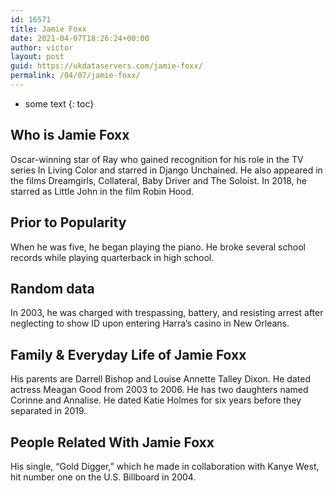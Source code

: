 ```yaml
---
id: 16571
title: Jamie Foxx
date: 2021-04-07T18:26:24+00:00
author: victor
layout: post
guid: https://ukdataservers.com/jamie-foxx/
permalink: /04/07/jamie-foxx/
---
```


* some text
{: toc}


## Who is Jamie Foxx



Oscar-winning star of Ray who gained recognition for his role in the TV series In Living Color and starred in Django Unchained. He also appeared in the films Dreamgirls, Collateral, Baby Driver and The Soloist. In 2018, he starred as Little John in the film Robin Hood.

                
                
                
## Prior to Popularity



When he was five, he began playing the piano. He broke several school records while playing quarterback in high school. 

                
                
                
## Random data



In 2003, he was charged with trespassing, battery, and resisting arrest after neglecting to show ID upon entering Harra&#8217;s casino in New Orleans. 

                
                
                
## Family & Everyday Life of Jamie Foxx



His parents are Darrell Bishop and Louise Annette Talley Dixon. He dated actress Meagan Good from 2003 to 2006. He has two daughters named Corinne and Annalise. He dated Katie Holmes for six years before they separated in 2019. 

                
                
                
## People Related With Jamie Foxx



His single, &#8220;Gold Digger,&#8221; which he made in collaboration with Kanye West, hit number one on the U.S. Billboard in 2004. 

                
              
            
          
          
          